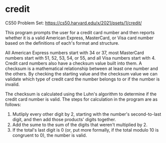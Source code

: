 # credit

CS50 Problem Set: https://cs50.harvard.edu/x/2021/psets/1/credit/

This program prompts the user for a credit card number and then reports whether it is a valid American Express, MasterCard, or Visa card number based on the definitions of each's format and structure. 

All American Express numbers start with 34 or 37, most MasterCard numbers start with 51, 52, 53, 54, or 55, and all Visa 
numbers start with 4. Credit card numbers also have a checksum value built into them. A checksum is a mathematical 
relationship between at least one number and the others. By checking the starting value and the checksum value we can 
validate which type of credit card the number belongs to or if the number is invalid. 

The checksum is calculated using the Luhn's algorithm to determine if the credit card number is valid. The steps for 
calculation in the program are as follows:
  1. Mutliply every other digit by 2, starting with the number's second-to-last digit, and then add those products' 
     digits together.
  2. Add the sume to the sum of the digits that weren't multiplied by 2. 
  3. If the total's last digit is 0 (or, put more formally, if the total modulo 10 is congruent to 0), the 
     number is valid.







